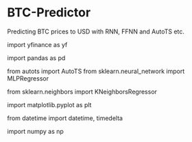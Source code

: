 # BTC-Predictor
Predicting BTC prices to USD with RNN, FFNN and AutoTS etc.

import yfinance as yf

import pandas as pd

from autots import AutoTS
from sklearn.neural_network import MLPRegressor

from sklearn.neighbors import KNeighborsRegressor

import matplotlib.pyplot as plt

from datetime import datetime, timedelta

import numpy as np
